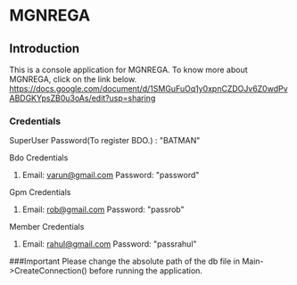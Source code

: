 MGNREGA
====

Introduction
----
This is a console application for MGNREGA. To know more about MGNREGA, click on the link below.
https://docs.google.com/document/d/1SMGuFuOq1y0xpnCZDOJv6Z0wdPvABDGKYpsZB0u3oAs/edit?usp=sharing

### Credentials
SuperUser Password(To register BDO.) : "BATMAN"

Bdo Credentials 
1. Email: varun@gmail.com
   Password: "password"

Gpm Credentials
1. Email: rob@gmail.com
   Password: "passrob"

Member Credentials
1. Email: rahul@gmail.com
   Password: "passrahul"

###Important
Please change the absolute path of the db file in Main->CreateConnection() before running the application.
